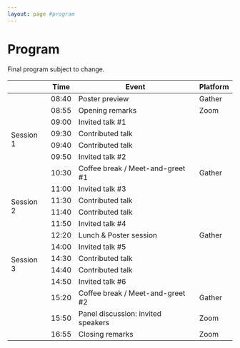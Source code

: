 ```yaml
---
layout: page #program
---
```


# Program

Final program subject to change.

<table class="styled-table">
    <thead>
        <tr>
            <th></th>
            <th>Time</th>
            <th>Event</th>
            <th>Platform</th>
        </tr>
    </thead>
    <tbody>
        <tr class="mingle-row">
            <td></td>
            <td>08:40</td>
            <td>Poster preview</td>
            <td>Gather</td>
        </tr>
        <tr>
            <td></td>
            <td>08:55</td>
            <td>Opening remarks</td>
            <td>Zoom</td>
        </tr>
        <tr class="session-row">
            <td rowspan=5>Session 1</td>
        </tr>
        <tr>
            <td>09:00</td>
            <td>Invited talk #1</td>
            <td></td>
        </tr>
        <tr>
            <td>09:30</td>
            <td>Contributed talk</td>
            <td></td>
        </tr>
        <tr>
            <td>09:40</td>
            <td>Contributed talk</td>
            <td></td>
        </tr>
        <tr>
            <td>09:50</td>
            <td>Invited talk #2</td>
            <td></td>
        </tr>
        <tr class="mingle-row">
            <td></td>
            <td>10:30</td>
            <td>Coffee break / Meet-and-greet #1</td>
            <td>Gather</td>
        </tr>
        <tr class="session-row">
            <td rowspan=5>Session 2</td>
        </tr>
        <tr>
            <td>11:00</td>
            <td>Invited talk #3</td>
            <td></td>
        </tr>
        <tr>
            <td>11:30</td>
            <td>Contributed talk</td>
            <td></td>
        </tr>
        <tr>
            <td>11:40</td>
            <td>Contributed talk</td>
            <td></td>
        </tr>
        <tr>
            <td>11:50</td>
            <td>Invited talk #4</td>
            <td></td>
        </tr>
        <tr class="mingle-row">
            <td></td>
            <td>12:20</td>
            <td>Lunch & Poster session</td>
            <td>Gather</td>
        </tr>
        <tr class="session-row">
            <td rowspan=5>Session 3</td>
        </tr>
        <tr>
            <td>14:00</td>
            <td>Invited talk #5</td>
            <td></td>
        </tr>
        <tr>
            <td>14:30</td>
            <td>Contributed talk</td>
            <td></td>
        </tr>
        <tr>
            <td>14:40</td>
            <td>Contributed talk</td>
            <td></td>
        </tr>
        <tr>
            <td>14:50</td>
            <td>Invited talk #6</td>
            <td></td>
        </tr>
        <tr class="mingle-row">
            <td></td>
            <td>15:20</td>
            <td>Coffee break / Meet-and-greet #2</td>
            <td>Gather</td>
        </tr>
        <tr>
            <td></td>
            <td>15:50</td>
            <td>Panel discussion: invited speakers</td>
            <td>Zoom</td>
        </tr>
        <tr>
            <td></td>
            <td>16:55</td>
            <td>Closing remarks</td>
            <td>Zoom</td>
        </tr>
    </tbody>
</table>

<!-- <table class="styled-table">
    <thead>
        <tr>
            <th></th>
            <th>Time</th>
            <th>Event</th>
            <th>Platform</th>
        </tr>
    </thead>
    <tbody>
        <tr class="mingle-row">
            <td></td>
            <td>08:40</td>
            <td>Poster preview / mingling</td>
            <td>Gather</td>
        </tr>
        <tr>
            <td></td>
            <td>08:55</td>
            <td>Opening remarks</td>
            <td>Zoom</td>
        </tr>
        <tr class="session-row">
            <td rowspan=6>Session 1</td>
        </tr>
        <tr>
            <td>09:00</td>
            <td>Invited talk 1</td>
            <td></td>
        </tr>
        <tr>
            <td>09:30</td>
            <td>Contributed talk</td>
            <td></td>
        </tr>
        <tr>
            <td>09:40</td>
            <td>Contributed talk</td>
            <td></td>
        </tr>
        <tr>
            <td>09:50</td>
            <td>Invited talk 2</td>
            <td></td>
        </tr>
        <tr>
            <td>10:20</td>
            <td>Q&A</td>
            <td></td>
        </tr>
        <tr class="mingle-row">
            <td></td>
            <td>10:30</td>
            <td>Coffee / mingling</td>
            <td>Gather</td>
        </tr>
        <tr class="session-row">
            <td rowspan=6>Session 2</td>
        </tr>
        <tr>
            <td>10:45</td>
            <td>Invited talk 3</td>
            <td></td>
        </tr>
        <tr>
            <td>11:15</td>
            <td>Contributed talk</td>
            <td></td>
        </tr>
        <tr>
            <td>11:25</td>
            <td>Contributed talk</td>
            <td></td>
        </tr>
        <tr>
            <td>11:35</td>
            <td>Invited talk 4</td>
            <td></td>
        </tr>
        <tr>
            <td>12:05</td>
            <td>Q&A</td>
            <td></td>
        </tr>
        <tr class="mingle-row">
            <td></td>
            <td>12:15</td>
            <td>Lunch & Poster session</td>
            <td>Gather</td>
        </tr>
        <tr class="session-row">
            <td rowspan=6>Session 3</td>
        </tr>
        <tr>
            <td>14:00</td>
            <td>Invited talk 5</td>
            <td></td>
        </tr>
        <tr>
            <td>14:30</td>
            <td>Contributed talk</td>
            <td></td>
        </tr>
        <tr>
            <td>14:40</td>
            <td>Contributed talk</td>
            <td></td>
        </tr>
        <tr>
            <td>14:50</td>
            <td>Invited talk 6</td>
            <td></td>
        </tr>
        <tr>
            <td>15:20</td>
            <td>Q&A</td>
            <td></td>
        </tr>
        <tr class="mingle-row">
            <td></td>
            <td>15:30</td>
            <td>Coffee / mingling</td>
            <td>Gather</td>
        </tr>
        <tr>
            <td></td>
            <td>15:45</td>
            <td>Panel discussion: invited speakers</td>
            <td>Zoom</td>
        </tr>
        <tr>
            <td></td>
            <td>16:55</td>
            <td>Closing remarks</td>
            <td>Zoom</td>
        </tr>
    </tbody>
</table> -->


<!-- | Time | Event | Platform |
| :--: | :---: | :------: |
| 08:40 | Poster preview & mingling | Gather |
| 08:55 | Opening remarks | Zoom |
Session 1
09:00
Invited talk 1
09:30
Contributed talk
09:40
Contributed talk
09:50
Invited talk 2
10:20
Q&A
10:30
Coffee & mingling
Gather
Session 2
10:45
Invited talk 3
11:15
Contributed talk
11:25
Contributed talk
11:35
Invited talk 4
12:05
Q&A
Poster session
12:15
Lunch & Poster session
Gather
Session 3
14:00
Invited talk 5
14:30
Contributed talk
14:40
Contributed talk
14:50
Invited talk 6
15:20
Q&A
15:30
Coffee & mingling
Gather
15:45
Panel: invited speakers
Zoom
16:55
Closing remarks
Zoom -->


<!-- The main categories (or tracks) of the different talks as well as their coloring can be adapted in the `_config.yml` file under `conference.talks.main_categories`. See also the [Talk Settings](https://github.com/DigitaleGesellschaft/jekyll-theme-conference/#talk-settings-main-categories) section of the theme's README file. -->
